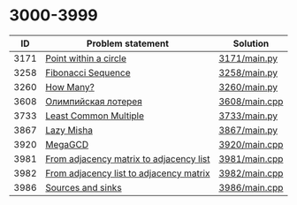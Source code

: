 # 3000-3999

| ID   | Problem statement                                                                   | Solution                       |
|------|-------------------------------------------------------------------------------------|--------------------------------|
| 3171 | [Point within a circle](https://www.e-olymp.com/en/problems/3171)                   | [3171/main.py](3171/main.py)   |
| 3258 | [Fibonacci Sequence](https://www.e-olymp.com/en/problems/3258)                      | [3258/main.py](3258/main.py)   |
| 3260 | [How Many?](https://www.e-olymp.com/en/problems/3260)                               | [3260/main.py](3260/main.py)   |
| 3608 | [Олимпийская лотерея](https://www.e-olymp.com/en/problems/3608)                     | [3608/main.cpp](3608/main.cpp) |
| 3733 | [Least Common Multiple](https://www.e-olymp.com/en/problems/3733)                   | [3733/main.py](3733/main.py)   |
| 3867 | [Lazy Misha](https://www.e-olymp.com/en/problems/3867)                              | [3867/main.py](3867/main.py)   |
| 3920 | [MegaGCD](https://www.e-olymp.com/en/problems/3920)                                 | [3920/main.cpp](3920/main.cpp) |
| 3981 | [From adjacency matrix to adjacency list](https://www.e-olymp.com/en/problems/3981) | [3981/main.cpp](3981/main.cpp) |
| 3982 | [From adjacency list to adjacency matrix](https://www.e-olymp.com/en/problems/3982) | [3982/main.cpp](3982/main.cpp) |
| 3986 | [Sources and sinks](https://www.e-olymp.com/en/problems/3986)                       | [3986/main.cpp](3986/main.cpp) |

